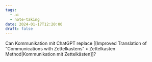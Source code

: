 ```yaml
---
tags:
  - ai
  - note-taking
date: 2024-01-17T12:20:00
draft: false
---
```

Can Kommunikation mit ChatGPT replace [[Improved Translation of “Communications with Zettelkastens” • Zettelkasten Method|Kommunikation mit Zettelkästen]]?

